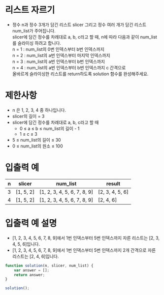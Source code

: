 # 리스트 자르기
- 정수 n과 정수 3개가 담긴 리스트 slicer 그리고 정수 여러 개가 담긴 리스트 num_list가 주어집니다.  
slicer에 담긴 정수를 차례대로 a, b, c라고 할 때, n에 따라 다음과 같이 num_list를 슬라이싱 하려고 합니다.  
n = 1 : num_list의 0번 인덱스부터 b번 인덱스까지  
n = 2 : num_list의 a번 인덱스부터 마지막 인덱스까지  
n = 3 : num_list의 a번 인덱스부터 b번 인덱스까지  
n = 4 : num_list의 a번 인덱스부터 b번 인덱스까지 c 간격으로  
올바르게 슬라이싱한 리스트를 return하도록 solution 함수를 완성해주세요.


# 제한사항
- n 은 1, 2, 3, 4 중 하나입니다.
- slicer의 길이 = 3
- slicer에 담긴 정수를 차례대로 a, b, c라고 할 때
  - 0 ≤ a ≤ b ≤ num_list의 길이 - 1
  - 1 ≤ c ≤ 3
- 5 ≤ num_list의 길이 ≤ 30
- 0 ≤ num_list의 원소 ≤ 100


# 입출력 예
| n	| slicer |	num_list | result |
| - | ------ | --------- | ------ |
| 3 |	[1, 5, 2] |	[1, 2, 3, 4, 5, 6, 7, 8, 9] |	[2, 3, 4, 5, 6] |
| 4	| [1, 5, 2] |	[1, 2, 3, 4, 5, 6, 7, 8, 9] |	[2, 4, 6] |

# 입출력 예 설명
- [1, 2, 3, 4, 5, 6, 7, 8, 9]에서 1번 인덱스부터 5번 인덱스까지 자른 리스트는 [2, 3, 4, 5, 6]입니다.
- [1, 2, 3, 4, 5, 6, 7, 8, 9]에서 1번 인덱스부터 5번 인덱스까지 2개 간격으로 자른 리스트는 [2, 4, 6]입니다.


```javascript
function solution(n, slicer, num_list) {
    var answer = [];
    return answer;
}

solution();
```


